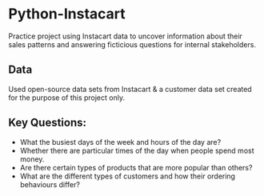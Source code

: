 # Python-Instacart
Practice project using Instacart data to uncover information about their sales patterns and answering ficticious questions for internal stakeholders.

## Data
Used open-source data sets from Instacart & a customer data set created for the purpose of this project only. 

## Key Questions:
- What the busiest days of the week and hours of the day are?
- Whether there are particular times of the day when people spend most money.
- Are there certain types of products that are more popular than others?
- What are the different types of customers and how their ordering behaviours differ?
